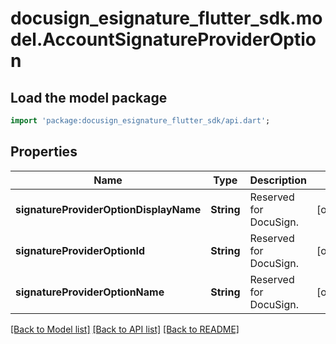 # docusign_esignature_flutter_sdk.model.AccountSignatureProviderOption

## Load the model package
```dart
import 'package:docusign_esignature_flutter_sdk/api.dart';
```

## Properties
Name | Type | Description | Notes
------------ | ------------- | ------------- | -------------
**signatureProviderOptionDisplayName** | **String** | Reserved for DocuSign. | [optional] 
**signatureProviderOptionId** | **String** | Reserved for DocuSign. | [optional] 
**signatureProviderOptionName** | **String** | Reserved for DocuSign. | [optional] 

[[Back to Model list]](../README.md#documentation-for-models) [[Back to API list]](../README.md#documentation-for-api-endpoints) [[Back to README]](../README.md)


